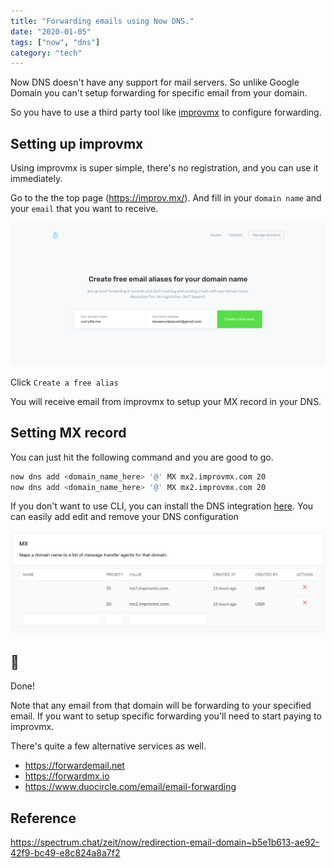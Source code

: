 ```yaml
---
title: "Forwarding emails using Now DNS."
date: "2020-01-05"
tags: ["now", "dns"]
category: "tech"
---
```


Now DNS doesn't have any support for mail servers. So unlike Google Domain you can't setup forwarding for specific email from your domain.

So you have to use a third party tool like [improvmx](https://improv.mx/) to configure forwarding.

## Setting up improvmx

Using improvmx is super simple, there's no registration, and you can use it immediately.

Go to the the top page (https://improv.mx/). And fill in your `domain name` and your `email` that you want to receive.

![improvmx](./improvmx.png)

Click `Create a free alias`

You will receive email from improvmx to setup your MX record in your DNS.

## Setting MX record

You can just hit the following command and you are good to go.

```bash
now dns add <domain_name_here> '@' MX mx2.improvmx.com 20
now dns add <domain_name_here> '@' MX mx2.improvmx.com 20
```

If you don't want to use CLI, you can install the DNS integration [here](https://zeit.co/integrations/dns). You can easily add edit and remove your DNS configuration

![dns](./dns.png)

## 🎉

Done!

Note that any email from that domain will be forwarding to your specified email. If you want to setup specific forwarding you'll need to start paying to improvmx.

There's quite a few alternative services as well.

- https://forwardemail.net
- https://forwardmx.io
- https://www.duocircle.com/email/email-forwarding

## Reference

https://spectrum.chat/zeit/now/redirection-email-domain~b5e1b613-ae92-42f9-bc49-e8c824a8a7f2
